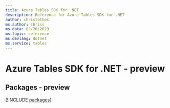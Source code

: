 ```yaml
---
title: Azure Tables SDK for .NET
description: Reference for Azure Tables SDK for .NET
author: christothes
ms.author: chriss
ms.data: 02/20/2023
ms.topic: reference
ms.devlang: dotnet
ms.service: tables
---
```

# Azure Tables SDK for .NET - preview
## Packages - preview
[!INCLUDE [packages](tables-index.md)]
